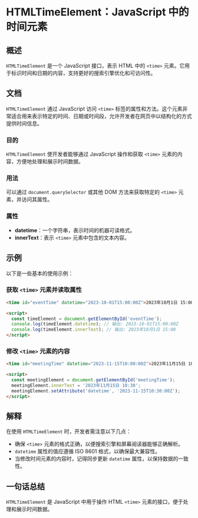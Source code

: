 <!--
Meta Description: # HTMLTimeElement：JavaScript 中的时间元素 ## 概述 `HTMLTimeElement` 是一个 JavaScript 接口，表示 HTML 中的 `<time>` 元素。它用于标识时间和日期的内容，支持更好的搜索引擎优化和可访问性。 ## 文档 `HTMLTimeEl...
Meta Keywords: time, datetime, htmltimeelement, javascript, html
-->

# HTMLTimeElement：JavaScript 中的时间元素

## 概述
`HTMLTimeElement` 是一个 JavaScript 接口，表示 HTML 中的 `<time>` 元素。它用于标识时间和日期的内容，支持更好的搜索引擎优化和可访问性。

## 文档
`HTMLTimeElement` 通过 JavaScript 访问 `<time>` 标签的属性和方法。这个元素非常适合用来表示特定的时间、日期或时间段，允许开发者在网页中以结构化的方式提供时间信息。

### 目的
`HTMLTimeElement` 使开发者能够通过 JavaScript 操作和获取 `<time>` 元素的内容，方便地处理和展示时间数据。

### 用法
可以通过 `document.querySelector` 或其他 DOM 方法来获取特定的 `<time>` 元素，并访问其属性。

### 属性
- **datetime**：一个字符串，表示时间的机器可读格式。
- **innerText**：表示 `<time>` 元素中包含的文本内容。

## 示例
以下是一些基本的使用示例：

### 获取 `<time>` 元素并读取属性
```html
<time id="eventTime" datetime="2023-10-01T15:00:00Z">2023年10月1日 15:00</time>

<script>
  const timeElement = document.getElementById('eventTime');
  console.log(timeElement.datetime); // 输出: 2023-10-01T15:00:00Z
  console.log(timeElement.innerText); // 输出: 2023年10月1日 15:00
</script>
```

### 修改 `<time>` 元素的内容
```html
<time id="meetingTime" datetime="2023-11-15T10:00:00Z">2023年11月15日 10:00</time>

<script>
  const meetingElement = document.getElementById('meetingTime');
  meetingElement.innerText = '2023年11月15日 10:30';
  meetingElement.setAttribute('datetime', '2023-11-15T10:30:00Z');
</script>
```

## 解释
在使用 `HTMLTimeElement` 时，开发者需注意以下几点：
- 确保 `<time>` 元素的格式正确，以便搜索引擎和屏幕阅读器能够正确解析。
- `datetime` 属性的值应遵循 ISO 8601 格式，以确保最大兼容性。
- 当修改时间元素的内容时，记得同步更新 `datetime` 属性，以保持数据的一致性。

## 一句话总结
`HTMLTimeElement` 是 JavaScript 中用于操作 HTML `<time>` 元素的接口，便于处理和展示时间数据。